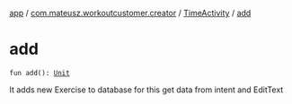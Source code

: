 [app](../../index.md) / [com.mateusz.workoutcustomer.creator](../index.md) / [TimeActivity](index.md) / [add](./add.md)

# add

`fun add(): `[`Unit`](https://kotlinlang.org/api/latest/jvm/stdlib/kotlin/-unit/index.html)

It adds new Exercise to database for this get data from intent and EditText

